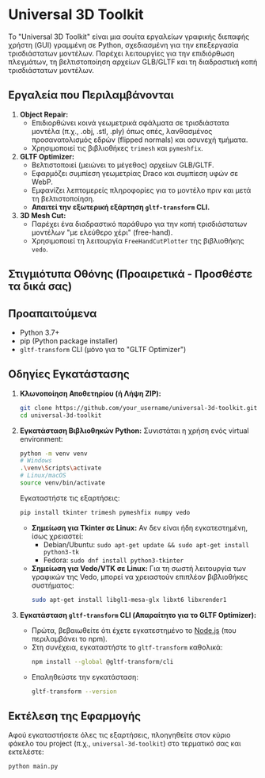 # Universal 3D Toolkit

Το "Universal 3D Toolkit" είναι μια σουίτα εργαλείων γραφικής διεπαφής χρήστη (GUI) γραμμένη σε Python, σχεδιασμένη για την επεξεργασία τρισδιάστατων μοντέλων. Παρέχει λειτουργίες για την επιδιόρθωση πλεγμάτων, τη βελτιστοποίηση αρχείων GLB/GLTF και τη διαδραστική κοπή τρισδιάστατων μοντέλων.

## Εργαλεία που Περιλαμβάνονται

1.  **Object Repair:**
    *   Επιδιορθώνει κοινά γεωμετρικά σφάλματα σε τρισδιάστατα μοντέλα (π.χ., .obj, .stl, .ply) όπως οπές, λανθασμένος προσανατολισμός εδρών (flipped normals) και ασυνεχή τμήματα.
    *   Χρησιμοποιεί τις βιβλιοθήκες `trimesh` και `pymeshfix`.
2.  **GLTF Optimizer:**
    *   Βελτιστοποιεί (μειώνει το μέγεθος) αρχείων GLB/GLTF.
    *   Εφαρμόζει συμπίεση γεωμετρίας Draco και συμπίεση υφών σε WebP.
    *   Εμφανίζει λεπτομερείς πληροφορίες για το μοντέλο πριν και μετά τη βελτιστοποίηση.
    *   **Απαιτεί την εξωτερική εξάρτηση `gltf-transform` CLI.**
3.  **3D Mesh Cut:**
    *   Παρέχει ένα διαδραστικό παράθυρο για την κοπή τρισδιάστατων μοντέλων "με ελεύθερο χέρι" (free-hand).
    *   Χρησιμοποιεί τη λειτουργία `FreeHandCutPlotter` της βιβλιοθήκης `vedo`.

## Στιγμιότυπα Οθόνης (Προαιρετικά - Προσθέστε τα δικά σας)

<!-- 
Μπορείτε να προσθέσετε εικόνες εδώ, π.χ.:
![Main Launcher](screenshots/launcher.png)
![Object Repair Tool](screenshots/object_repair.png) 
-->

## Προαπαιτούμενα

*   Python 3.7+
*   pip (Python package installer)
*   `gltf-transform` CLI (μόνο για το "GLTF Optimizer")

## Οδηγίες Εγκατάστασης

1.  **Κλωνοποίηση Αποθετηρίου (ή Λήψη ZIP):**
    ```bash
    git clone https://github.com/your_username/universal-3d-toolkit.git
    cd universal-3d-toolkit
    ```

2.  **Εγκατάσταση Βιβλιοθηκών Python:**
    Συνιστάται η χρήση ενός virtual environment:
    ```bash
    python -m venv venv
    # Windows
    .\venv\Scripts\activate
    # Linux/macOS
    source venv/bin/activate
    ```
    Εγκαταστήστε τις εξαρτήσεις:
    ```bash
    pip install tkinter trimesh pymeshfix numpy vedo
    ```
    *   **Σημείωση για Tkinter σε Linux:** Αν δεν είναι ήδη εγκατεστημένη, ίσως χρειαστεί:
        *   Debian/Ubuntu: `sudo apt-get update && sudo apt-get install python3-tk`
        *   Fedora: `sudo dnf install python3-tkinter`
    *   **Σημείωση για Vedo/VTK σε Linux:** Για τη σωστή λειτουργία των γραφικών της Vedo, μπορεί να χρειαστούν επιπλέον βιβλιοθήκες συστήματος:
        ```bash
        sudo apt-get install libgl1-mesa-glx libxt6 libxrender1
        ```

3.  **Εγκατάσταση `gltf-transform` CLI (Απαραίτητο για το GLTF Optimizer):**
    *   Πρώτα, βεβαιωθείτε ότι έχετε εγκατεστημένο το [Node.js](https://nodejs.org/) (που περιλαμβάνει το npm).
    *   Στη συνέχεια, εγκαταστήστε το `gltf-transform` καθολικά:
        ```bash
        npm install --global @gltf-transform/cli
        ```
    *   Επαληθεύστε την εγκατάσταση:
        ```bash
        gltf-transform --version
        ```

## Εκτέλεση της Εφαρμογής

Αφού εγκαταστήσετε όλες τις εξαρτήσεις, πλοηγηθείτε στον κύριο φάκελο του project (π.χ., `universal-3d-toolkit`) στο τερματικό σας και εκτελέστε:

```bash
python main.py